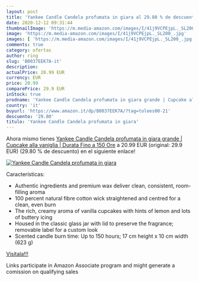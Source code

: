 ```yaml
---
layout: post
title: 'Yankee Candle Candela profumata in giara al 29.80 % de descuento'
date: 2020-12-12 09:31:44
thumbnailImage: 'https://m.media-amazon.com/images/I/41j9VCPEjpL._SL200_.jpg'
image: 'https://m.media-amazon.com/images/I/41j9VCPEjpL._SL200_.jpg'
images: [ 'https://m.media-amazon.com/images/I/41j9VCPEjpL._SL200_.jpg' ]
comments: true
category: ofertas
author: ring
slug: 'B0037EEK7A-it'
description:
actualPrice: 20.99 EUR
currency: EUR
price: 20.99
comparePrice: 29.9 EUR
inStock: true
prodname: 'Yankee Candle Candela profumata in giara grande | Cupcake alla vaniglia | Durata Fino a 150 Ore'
country: 'it'
buyurl: 'https://www.amazon.it/dp/B0037EEK7A/?tag=tolees00-21'
descuento: '29.80'
titulo: 'Yankee Candle Candela profumata in giara'
---
```


Ahora mismo tienes [Yankee Candle Candela profumata in giara grande | Cupcake alla vaniglia | Durata Fino a 150 Ore](https://www.amazon.it/dp/B0037EEK7A/?tag=tolees00-21) a 20.99 EUR (original: 29.9 EUR) (29.80 %  de descuento) en el siguiente enlace!

[![Yankee Candle Candela profumata in giara](https://m.media-amazon.com/images/I/41j9VCPEjpL._SL200_.jpg)](https://www.amazon.it/dp/B0037EEK7A/?tag=tolees00-21)

Características:

- Authentic ingredients and premium wax deliver clean, consistent, room-filling aroma
- 100 percent natural fibre cotton wick straightened and centred for a clean, even burn
- The rich, creamy aroma of vanilla cupcakes with hints of lemon and lots of buttery icing
- Housed in the classic glass jar with lid to preserve the fragrance; removable label for a custom look
- Scented candle burn time: Up to 150 hours; 17 cm height x 10 cm width (623 g)

[Visítala!!!](https://www.amazon.it/dp/B0037EEK7A/?tag=tolees00-21)

Links participate in Amazon Associate program and might generate a comission on qualifying sales
